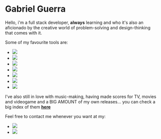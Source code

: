 <h1> Gabriel Guerra </h1>

<p> Hello, i'm a full stack developer, <strong>always</strong> learning and who it's also an aficionado by the creative world of problem-solving and design-thinking that comes with it.
</p>

<p>
Some of my favourite tools are:
<ul>
  <li> <img src="https://img.shields.io/badge/Ruby_on_Rails-CC0000?style=for-the-badge&logo=ruby-on-rails&logoColor=white"> </li>
  <li> <img src="https://img.shields.io/badge/JavaScript-323330?style=for-the-badge&logo=javascript&logoColor=F7DF1E"> </li>
  <li> <img src="https://img.shields.io/badge/Vue.js-35495E?style=for-the-badge&logo=vuedotjs&logoColor=4FC08D"> </li>
  <li> <img src="https://img.shields.io/badge/CSS3-1572B6?style=for-the-badge&logo=css3&logoColor=white"> </li>
  <li> <img src="https://img.shields.io/badge/HTML5-E34F26?style=for-the-badge&logo=html5&logoColor=white"></li>
  <li> <img src="https://img.shields.io/badge/Wordpress-21759B?style=for-the-badge&logo=wordpress&logoColor=white"> </li>
  <li> <img src="https://img.shields.io/badge/PostgreSQL-316192?style=for-the-badge&logo=postgresql&logoColor=white"</li>
</ul>
</p>

<p>
I've also still in love with music-making, having made scores for TV, movies and videogame and a BIG AMOUNT of my own releases... you can check a big index of them <strong><a href="https://gabrielguerra.org">here</a></strong>
</p>

<p> Feel free to contact me whenever you want at my:
<ul>
  <li>
    <a href="gabrielpessoaguerracavalcanti@gmail.com"> <img src="https://img.shields.io/badge/Gmail-D14836?style=for-the-badge&logo=gmail&logoColor=white"> </a>
  </li>
  <li>
    <a href="https://www.linkedin.com/in/gabriel-pessoa-guerra/"> <img src="https://img.shields.io/badge/LinkedIn-0077B5?style=for-the-badge&logo=linkedin&logoColor=white"> </a>
  </li>
</ul>
</p>


<!--
**guerrinharj/guerrinharj** is a ✨ _special_ ✨ repository because its `README.md` (this file) appears on your GitHub profile.

Here are some ideas to get you started:

- 🔭 I’m currently working on ...
- 🌱 I’m currently learning ...
- 👯 I’m looking to collaborate on ...
- 🤔 I’m looking for help with ...
- 💬 Ask me about ...
- 📫 How to reach me: ...
- 😄 Pronouns: ...
- ⚡ Fun fact: ...
-->
